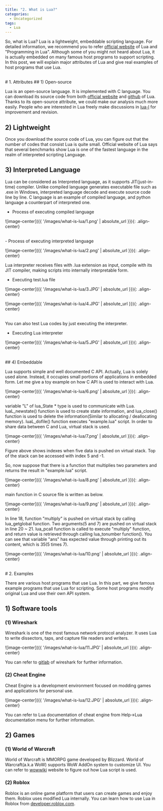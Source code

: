 ```yaml
---
title: "2. What is Lua?"
categories:
  - Uncategorized
tags:
  - Lua
---
```

So, what is Lua? Lua is a lightweight, embeddable scripting language. For detailed information, we recommend you to refer [official website](https://www.lua.org/about.html) of Lua and "Programming in Lua". Although some of you might not heard about Lua, it is actually embedded on many famous host programs to support scripting. In this post, we will explain major attributes of Lua and give real examples of host programs that use Lua. 


<br>
# 1. Attributes
## 1) Open-source

Lua is an open-source language. It is implemented with C language. You can download its source code from both [official website](https://www.lua.org/download.html) and [github](https://github.com/lua/lua) of Lua. Thanks to its open-source attribute, we could make our analysis much more easily. People who are interested in Lua freely make discussions in [lua-l](http://lua-users.org/lists/lua-l/ ) for improvement and revision.
<br>
## 2) Lightweight

Once you download the source code of Lua, you can figure out that the number of codes that consist Lua is quite small. Official website of Lua says that several benchmarks show Lua is one of the fastest language in the realm of interpreted scripting Language.
<br>
## 3) Interpreted Language

Lua can be considered as Interpreted language, as it supports JIT(just-in-time) compiler. Unlike compiled language generates executable file such as .exe in Windows, interpreted language decode and execute source code line by line. C language is an example of compiled language, and python language a counterpart of interpreted one.



- Process of executing compiled language

![image-center]({{ '/images/what-is-lua/1.png' | absolute_url }}){: .align-center}


<br>
- Process of executing interpreted language

![image-center]({{ '/images/what-is-lua/2.png' | absolute_url }}){: .align-center}



Lua interpreter receives files with .lua extension as input, compile with its JIT compiler, making scripts into internally interpretable form.

- Executing test.lua file

![image-center]({{ '/images/what-is-lua/3.JPG' | absolute_url }}){: .align-center}

![image-center]({{ '/images/what-is-lua/4.JPG' | absolute_url }}){: .align-center}

<br>
You can also test Lua codes by just executing the interpreter.

- Executing Lua interpreter

![image-center]({{ '/images/what-is-lua/5.JPG' | absolute_url }}){: .align-center}

<br>
## 4) Embeddable

Lua supports simple and well documented C API. Actually, Lua is solely used alone. Instead, it occupies small portions of applications in embedded form. Let me give a toy example on how C API is used to interact with Lua.



![image-center]({{ '/images/what-is-lua/6.png' | absolute_url }}){: .align-center}



variable "L" of lua_State * type is used to communicate with Lua. luaL_newstate() function is used to create state information, and lua_close() function is used to delete the information(Similar to allocating / deallocating memory). luaL_dofile() function executes "example.lua" script. In order to share data between C and Lua, virtual stack is used.



![image-center]({{ '/images/what-is-lua/7.png' | absolute_url }}){: .align-center}

 

Figure above shows indexes when five data is pushed on virtual stack. Top of the stack can be accessed with index 5 and -1.



So, now suppose that there is a function that multiplies two parameters and returns the result in "example.lua" script.

![image-center]({{ '/images/what-is-lua/8.png' | absolute_url }}){: .align-center}



main function in C source file is written as below.

![image-center]({{ '/images/what-is-lua/9.png' | absolute_url }}){: .align-center}

In line 18, function "multiply" is pushed on virtual stack by calling lua_getglobal function. Two arguments(5 and 7) are pushed on virtual stack in line 20 ~ 21. lua_pcall function is called to execute "multiply" function, and return value is retrieved through calling lua_tonumber function(). You can see that variable "ans" has expected value through printing out its content, which is 35(5 times 7).



![image-center]({{ '/images/what-is-lua/10.png' | absolute_url }}){: .align-center}

<br>
# 2. Examples

There are various host programs that use Lua. In this part, we give famous example programs that use Lua for scripting. Some host programs modify original Lua and use their own API system.



## 1) Software tools

### (1) Wireshark

Wireshark is one of the most famous network protocol analyzer. It uses Lua to write dissectors, taps, and capture file readers and writers.



![image-center]({{ '/images/what-is-lua/11.JPG' | absolute_url }}){: .align-center}



You can refer to [gitlab](https://gitlab.com/wireshark/wireshark/-/wikis/Lua) of wireshark for further information.



### (2) Cheat Engine

Cheat Engine is a development environment focused on modding games and applications for personal use.



![image-center]({{ '/images/what-is-lua/12.JPG' | absolute_url }}){: .align-center}



You can refer to Lua documentation of cheat engine from Help->Lua documentation menu for further information.



## 2) Games

### (1) World of Warcraft

World of Warcraft is MMORPG game developed by Blizzard. World of Warcraft(a.k.a WoW) supports WoW AddOn system to customize UI. You can refer to [wowwiki](https://wowwiki-archive.fandom.com/wiki/Lua_file) website to figure out how Lua script is used.



### (2) Roblox

Roblox is an online game platform that users can create games and enjoy them. Roblox uses modified Lua internally. You can learn how to use Lua in Roblox from [developer.roblox.com](https://developer.roblox.com/en-us/learn-roblox/coding-scripts). 